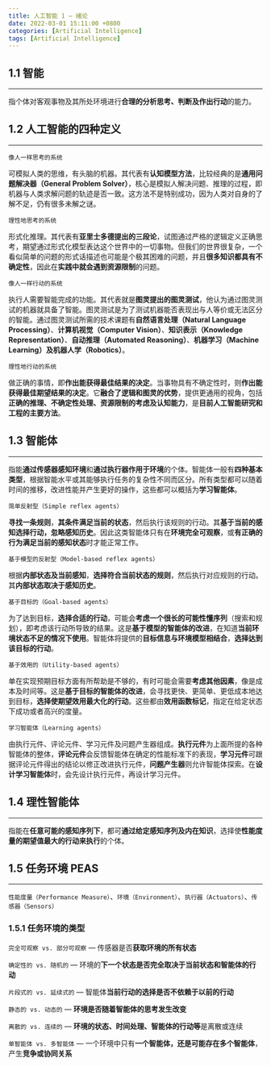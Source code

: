 ```yaml
---
title: 人工智能 1 — 绪论
date: 2022-03-01 15:11:00 +0800
categories: [Artificial Intelligence]
tags: [Artificial Intelligence]
---
```


## **1.1 智能**

---

指个体对客观事物及其所处环境进行**合理的分析思考、判断及作出行动**的能力。



## **1.2 人工智能的四种定义**

---

`像人一样思考的系统`

可模拟人类的思维，有头脑的机器。其代表有**认知模型方法**，比较经典的是**通用问题解决器（General Problem Solver）**，核心是模拟人解决问题、推理的过程，即机器与人类求解问题的轨迹是否一致。这方法不是特别成功，因为人类对自身的了解不足，仍有很多未解之谜。



`理性地思考的系统`

形式化推理。其代表有**亚里士多德提出的三段论**，试图通过严格的逻辑定义正确思考，期望通过形式化模型表达这个世界中的一切事物。但我们的世界很复杂，一个看似简单的问题的形式话描述也可能是个极其困难的问题，并且**很多知识都具有不确定性**，因此在**实践中就会遇到资源限制**的问题。



`像人一样行动的系统` 

执行人需要智能完成的功能。其代表就是**图灵提出的图灵测试**，他认为通过图灵测试的机器就具备了智能。图灵测试是为了测试机器能否表现出与人等价或无法区分的智能。通过图灵测试所需的技术课题有**自然语言处理（Natural Language Processing）**、**计算机视觉（Computer Vision）**、**知识表示（Knowledge Representation）**、**自动推理（Automated Reasoning）**、**机器学习（Machine Learning）**及**机器人学（Robotics）**。



`理性地行动的系统`

做正确的事情，即**作出能获得最佳结果的决定**。当事物具有不确定性时，则**作出能获得最佳期望结果的决定**。它**融合了逻辑和图灵的优势**，提供更通用的视角，包括**正确的推理、不确定性处理、资源限制的考虑及认知能力**，是**目前人工智能研究和工程的主要方法**。



## **1.3 智能体**

---

指能**通过传感器感知环境**和**通过执行器作用于环境**的个体。智能体一般有**四种基本类型**，根据智能水平或其能够执行任务的复杂性不同而区分。所有类型都可以随着时间的推移，改进性能并产生更好的操作，这些都可以概括为**学习智能体**。

`简单反射型（Simple reflex agents）`

**寻找一条规则**，**其条件满足当前的状态**，然后执行该规则的行动。其**基于当前的感知选择行动，忽略感知历史**。因此这类智能体只有在**环境完全可观察**，或**有正确的行为满足当前的感知状态**时才能正常工作。



`基于模型的反射型（Model-based reflex agents）`

根据**内部状态及当前感知**，**选择符合当前状态的规则**，然后执行对应规则的行动。其**内部状态取决于感知历史**。



`基于目标的（Goal-based agents）`

为了达到目标，**选择合适的行动**，可能会**考虑一个很长的可能性懂序列**（搜索和规划），即考虑该行动所导致的结果。这是**基于模型的智能体的改进**，在知道**当前环境状态不足的情况下使用**。智能体将提供的**目标信息与环境模型相结合**，**选择达到该目标的行动**。



`基于效用的（Utility-based agents）`

单在实现预期目标方面有所帮助是不够的，有时可能会需要**考虑其他因素**，像是成本及时间等。这是**基于目标的智能体的改进**，会寻找更快、更简单、更低成本地达到目标，**选择使期望效用最大化的行动**。这些都由**效用函数标记**，指定在给定状态下成功或者高兴的度量。



`学习智能体（Learning agents）`

由执行元件、评论元件、学习元件及问题产生器组成。**执行元件**为上面所提的各种智能体的整体，**评论元件**会反馈智能体在确定的性能标准下的表现，**学习元件**可跟据评论元件得出的结论以修正改进执行元件，**问题产生器**则允许智能体探索。在**设计学习智能体**时，会先设计执行元件，再设计学习元件。



## **1.4 理性智能体**

---

指能在**任意可能的感知序列下**，都可**通过给定感知序列及内在知识**，选择使**性能度量的期望值最大的行动来执行**的个体。



## **1.5 任务环境 PEAS**

---

`性能度量（Performance Measure）`、`环境（Environment）`、`执行器（Actuators）`、`传感器（Sensors）`



### **1.5.1 任务环境的类型**

`完全可观察 vs. 部分可观察` — 传感器是否**获取环境的所有状态**

`确定性的 vs. 随机的` — 环境的**下一个状态是否完全取决于当前状态和智能体的行动**

`片段式的 vs. 延续式的` — 智能体**当前行动的选择是否不依赖于以前的行动**

`静态的 vs. 动态的` — **环境是否随着智能体的思考发生改变**

`离散的 vs. 连续的` — **环境的状态、时间处理、智能体的行动等**是离散或连续

`单智能体 vs. 多智能体` — 一个环境中只有**一个智能体，还是可能存在多个智能体**，产生**竞争或协同关系**